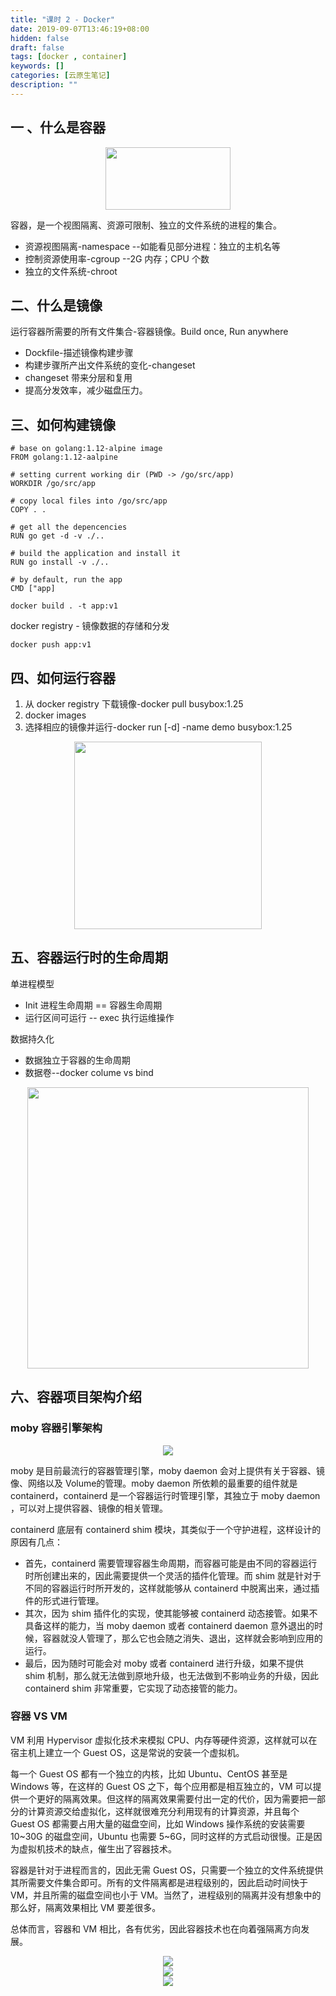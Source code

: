 ```yaml
---
title: "课时 2 - Docker"
date: 2019-09-07T13:46:19+08:00
hidden: false
draft: false
tags: [docker , container]
keywords: []
categories: [云原生笔记]
description: ""
---
```


## 一 、什么是容器

<div align="center">
  <img src="/img/cloud_native/docker/container.png" width="200" height="100">
</div>

容器，是一个视图隔离、资源可限制、独立的文件系统的进程的集合。

- 资源视图隔离-namespace   --如能看见部分进程：独立的主机名等
- 控制资源使用率-cgroup --2G 内存；CPU 个数
- 独立的文件系统-chroot

## 二、什么是镜像

运行容器所需要的所有文件集合-容器镜像。Build once, Run anywhere

- Dockfile-描述镜像构建步骤
- 构建步骤所产出文件系统的变化-changeset
- changeset 带来分层和复用
- 提高分发效率，减少磁盘压力。

## 三、如何构建镜像

    # base on golang:1.12-alpine image
    FROM golang:1.12-aalpine

    # setting current working dir (PWD -> /go/src/app)
    WORKDIR /go/src/app

    # copy local files into /go/src/app
    COPY . .

    # get all the depencencies
    RUN go get -d -v ./..

    # build the application and install it
    RUN go install -v ./..

    # by default, run the app
    CMD ["app]

    docker build . -t app:v1

docker registry - 镜像数据的存储和分发

    docker push app:v1

## 四、如何运行容器

1. 从 docker registry 下载镜像-docker pull busybox:1.25
1. docker images
1. 选择相应的镜像并运行-docker run [-d] -name demo busybox:1.25

<div align="center">
  <img src="/img/cloud_native/docker/docker_register.png" width="300">
</div>

## 五、容器运行时的生命周期

单进程模型

- Init 进程生命周期 == 容器生命周期
- 运行区间可运行 -- exec 执行运维操作

数据持久化

- 数据独立于容器的生命周期
- 数据卷--docker colume vs bind

<div align="center">
  <img src="/img/cloud_native/docker/container_volume.png" width="450">
</div>

## 六、容器项目架构介绍

### moby 容器引擎架构

<div align="center">
  <img src="/img/cloud_native/docker/moby.png">
</div>

moby 是目前最流行的容器管理引擎，moby daemon 会对上提供有关于容器、镜像、网络以及 Volume的管理。moby daemon 所依赖的最重要的组件就是 containerd，containerd 是一个容器运行时管理引擎，其独立于 moby daemon ，可以对上提供容器、镜像的相关管理。

containerd 底层有 containerd shim 模块，其类似于一个守护进程，这样设计的原因有几点：

- 首先，containerd 需要管理容器生命周期，而容器可能是由不同的容器运行时所创建出来的，因此需要提供一个灵活的插件化管理。而 shim 就是针对于不同的容器运行时所开发的，这样就能够从 containerd 中脱离出来，通过插件的形式进行管理。
- 其次，因为 shim 插件化的实现，使其能够被 containerd 动态接管。如果不具备这样的能力，当 moby daemon 或者 containerd daemon 意外退出的时候，容器就没人管理了，那么它也会随之消失、退出，这样就会影响到应用的运行。
- 最后，因为随时可能会对 moby 或者 containerd 进行升级，如果不提供 shim 机制，那么就无法做到原地升级，也无法做到不影响业务的升级，因此 containerd shim 非常重要，它实现了动态接管的能力。

### 容器 VS VM

VM 利用 Hypervisor 虚拟化技术来模拟 CPU、内存等硬件资源，这样就可以在宿主机上建立一个 Guest OS，这是常说的安装一个虚拟机。

每一个 Guest OS 都有一个独立的内核，比如 Ubuntu、CentOS 甚至是 Windows 等，在这样的 Guest OS 之下，每个应用都是相互独立的，VM 可以提供一个更好的隔离效果。但这样的隔离效果需要付出一定的代价，因为需要把一部分的计算资源交给虚拟化，这样就很难充分利用现有的计算资源，并且每个 Guest OS 都需要占用大量的磁盘空间，比如 Windows 操作系统的安装需要 10~30G 的磁盘空间，Ubuntu 也需要 5~6G，同时这样的方式启动很慢。正是因为虚拟机技术的缺点，催生出了容器技术。

容器是针对于进程而言的，因此无需 Guest OS，只需要一个独立的文件系统提供其所需要文件集合即可。所有的文件隔离都是进程级别的，因此启动时间快于 VM，并且所需的磁盘空间也小于 VM。当然了，进程级别的隔离并没有想象中的那么好，隔离效果相比 VM 要差很多。

总体而言，容器和 VM 相比，各有优劣，因此容器技术也在向着强隔离方向发展。

<div align="center">
  <img src="/img/cloud_native/docker/container_vm.png">
</div>

<div align="center">
  <img src="/img/cloud_native/docker/logo.png">
</div>
<div align="center">
  <img src="/img/cloud_native/docker/logo_w.png">
</div>